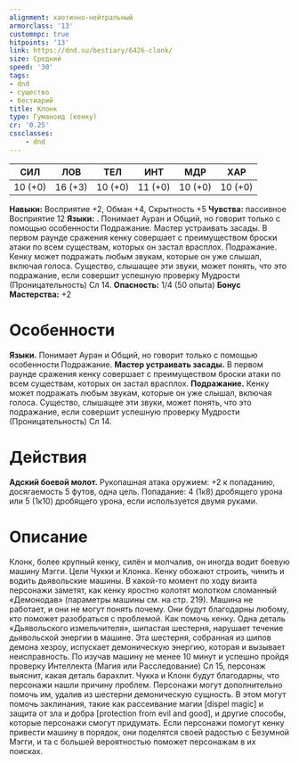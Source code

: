 ```yaml
---
alignment: хаотично-нейтральный
armorclass: '13'
customnpc: true
hitpoints: '13'
link: https://dnd.su/bestiary/6426-clonk/
size: Средний
speed: '30'
tags:
- dnd
- существо
- бестиарий
title: Клонк
type: Гуманоид (кенку)
cr: '0.25'
cssclasses:
    - dnd
---
```



| СИЛ | ЛОВ | ТЕЛ | ИНТ | МДР | ХАР |
|---|---|---|---|---|---|
| 10 (+0) | 16 (+3) | 10 (+0) | 11 (+0) | 10 (+0) | 10 (+0) |
**Навыки:** Восприятие +2, Обман +4, Скрытность +5
**Чувства:** пассивное Восприятие 12
**Языки:** . Понимает Ауран и Общий, но говорит только с помощью особенности Подражание.
Мастер устраивать засады. В первом раунде сражения кенку совершает с преимуществом броски атаки по всем существам, которых он застал врасплох.
Подражание. Кенку может подражать любым звукам, которые он уже слышал, включая голоса. Существо, слышащее эти звуки, может понять, что это подражание, если совершит успешную проверку Мудрости (Проницательность) Сл 14.
**Опасность:** 1/4 (50 опыта)
**Бонус Мастерства:** +2


# Особенности
**Языки.** Понимает Ауран и Общий, но говорит только с помощью особенности Подражание.
**Мастер устраивать засады.** В первом раунде сражения кенку совершает с преимуществом броски атаки по всем существам, которых он застал врасплох.
**Подражание.** Кенку может подражать любым звукам, которые он уже слышал, включая голоса. Существо, слышащее эти звуки, может понять, что это подражание, если совершит успешную проверку Мудрости (Проницательность) Сл 14.


# Действия
**Адский боевой молот.** Рукопашная атака оружием: +2 к попаданию, досягаемость 5 футов, одна цель. Попадание: 4 (1к8) дробящего урона или 5 (1к10) дробящего урона, если используется двумя руками.


# Описание
Клонк, более крупный кенку, силён и молчалив, он иногда водит боевую машину Мэгги. Цели Чукки и Клонка. Кенку обожают строить, чинить и водить дьявольские машины. В какой-то момент по ходу визита персонажи заметят, как кенку яростно колотят молотком сломанный «Демонодав» (параметры машины см. на стр. 219). Машина не работает, и они не могут понять почему. Они будут благодарны любому, кто поможет разобраться с проблемой. Как помочь кенку. Одна деталь «Дьявольского измельчителя», шипастая шестерня, нарушает течение дьявольской энергии в машине. Эта шестерня, собранная из шипов демона хезроу, испускает демоническую энергию, которая и вызывает неисправность. По изучав машину не менее 10 минут и успешно пройдя проверку Интеллекта (Магия или Расследование) Сл 15, персонаж выяснит, какая деталь барахлит. Чукка и Клонк будут благодарны, что персонажи нашли причину проблем. Персонажи могут дополнительно помочь им, удалив из шестерни демоническую сущность. В этом могут помочь заклинания, такие как рассеивание магии [dispel magic] и защита от зла и добра [protection from evil and good], и другие способы, которые персонажи смогут придумать. Если персонажи помогут кенку привести машину в порядок, они поделятся своей радостью с Безумной Мэгги, и та с большей вероятностью поможет персонажам в их поисках.